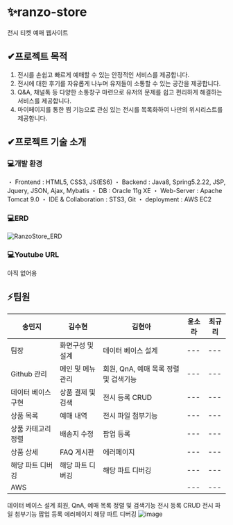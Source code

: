 # ✨ranzo-store

전시 티켓 예매 웹사이트
  
  
  
## ✔프로젝트 목적
  
1. 전시를 손쉽고 빠르게 예매할 수 있는 안정적인 서비스를 제공합니다.
2. 전시에 대한 후기를 자유롭게 나누며 유저들이 소통할 수 있는 공간을 제공합니다.
3. Q&A, 채널톡 등 다양한 소통창구 마련으로 유저의 문제를 쉽고 편리하게 해결하는 서비스를 제공합니다.
4. 마이페이지를 통한 찜 기능으로 관심 있는 전시를 목록화하여 나만의 위시리스트를 제공합니다.
  
  
  
## ✔프로젝트 기술 소개

### 💻개발 환경

・ Frontend : HTML5, CSS3, JS(ES6)
・ Backend : Java8, Spring5.2.22, JSP, Jquery, JSON, Ajax, Mybatis
・ DB : Oracle 11g XE
・ Web-Server : Apache Tomcat 9.0
・ IDE & Collaboration : STS3, Git
・ deployment : AWS EC2

### 💻ERD

![RanzoStore_ERD](https://user-images.githubusercontent.com/106068296/202441935-6b1f612e-2136-4d97-8d89-2c4582560fc7.png)

### 💻Youtube URL

아직 없어용




## ⚡팀원

|송민지            |김수현           |김현아                             |윤소라|최규리|
|------------------|----------------|-----------------------------------|------|------|
|팀장              |화면구성 및 설계 |데이터 베이스 설계                  |---|---|
|Github 관리       |메인 및 메뉴 관리|회원, QnA, 예매 목록 정렬 및 검색기능|---|---|
|데이터 베이스 구현|상품 결제 및 검색 |전시 등록 CRUD                      |---|---|
|상품 목록         |예매 내역        |전시 파일 첨부기능                   |---|---|
|상품 카테고리 정렬|배송지 수정      |팝업 등록                            |---|---|
|상품 상세         |FAQ 게시판      |에러페이지                           |---|---|
|해당 파트 디버깅  |해당 파트 디버깅|해당 파트 디버깅                      |---|---|
|AWS              |                |                                     |---|---|

데이터 베이스 설계
회원, QnA, 예매 목록 정렬 및 검색기능
전시 등록 CRUD
전시 파일 첨부기능
팝업 등록
에러페이지
해당 파트 디버깅
![image](https://user-images.githubusercontent.com/106068296/202446186-7f842259-942e-4952-aeb8-af90501c304c.png)



